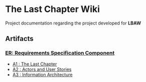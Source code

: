 # **The Last Chapter Wiki**

Project documentation regarding the project developed for **LBAW**

## **Artifacts**

### [ER: Requirements Specification Component](FirstDelivery.md)

* [A1 : The Last Chapter](https://github.com/RuiMoreira1/FEUP-Rui-Moreira/blob/main/LBAW/wiki/FirstDelivery.md#21-actors)
* [A2 : Actors and User Stories]()
* [A3 : Information Architecture]()
